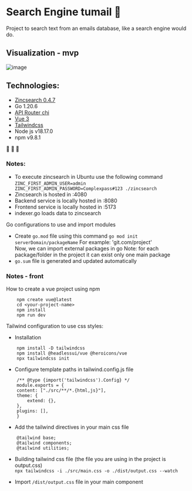 # Search Engine tumail :open_file_folder:
Project to search text from an emails database, like a search engine would do.

## Visualization - mvp
![image](https://github.com/manuugit/search_engine_tumail/assets/77813632/46316f1c-dde1-4c54-a074-69f7a68a4f76)

## Technologies:
* [Zincsearch 0.4.7](https://zincsearch-docs.zinc.dev)
* Go 1.20.6 
* [API Router chi](https://go-chi.io/#/pages/routing)
* [Vue 3](https://vuejs.org)
* [Tailwindcss](https://tailwindcss.com/docs/installation)
* Node js v18.17.0 
* npm v9.8.1

:page_facing_up: :page_facing_up: :page_facing_up: <br>
### Notes:
* To execute zincsearch in Ubuntu use the following command 
`ZINC_FIRST_ADMIN_USER=admin ZINC_FIRST_ADMIN_PASSWORD=Complexpass#123 ./zincsearch`
* Zincsearch is hosted in :4080
* Backend service is locally hosted in :8080
* Frontend service is locally hosted in :5173
* indexer.go loads data to zincsearch

Go configurations to use and import modules
* Create `go.mod` file using this command
    `go mod init serverDomain/packageName` For example: 'git.com/project' <br>
Now, we can import external packages in go
Note: for each package/folder in the project it can exist only one main package
* `go.sum` file is generated and updated automatically 

### Notes - front
How to create a vue project using npm
```
    npm create vue@latest
    cd <your-project-name>
    npm install
    npm run dev
```

Tailwind configuration to use css styles:
* Installation
```
    npm install -D tailwindcss
    npm install @headlessui/vue @heroicons/vue
    npx tailwindcss init
```
* Configure template paths in tailwind.config.js file
```
    /** @type {import('tailwindcss').Config} */
    module.exports = {
    content: ["./src/**/*.{html,js}"],
    theme: {
        extend: {},
    },
    plugins: [],
    }
```
* Add the tailwind directives in your main css file
```
    @tailwind base;
    @tailwind components;
    @tailwind utilities;
```
* Building tailwind css file (the file you are using in the project is output.css) <br>
    `npx tailwindcss -i ./src/main.css -o ./dist/output.css --watch`
  
* Import `/dist/output.css` file in your main component
